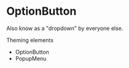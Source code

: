 # OptionButton

Also know as a "dropdown" by everyone else. 

Theming elements

* OptionButton
* PopupMenu